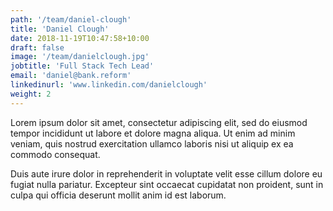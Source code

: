 ```yaml
---
path: '/team/daniel-clough'
title: 'Daniel Clough'
date: 2018-11-19T10:47:58+10:00
draft: false
image: '/team/danielclough.jpg'
jobtitle: 'Full Stack Tech Lead'
email: 'daniel@bank.reform'
linkedinurl: 'www.linkedin.com/danielclough'
weight: 2
---
```


Lorem ipsum dolor sit amet, consectetur adipiscing elit, sed do eiusmod tempor incididunt ut labore et dolore magna aliqua. Ut enim ad minim veniam, quis nostrud exercitation ullamco laboris nisi ut aliquip ex ea commodo consequat.

Duis aute irure dolor in reprehenderit in voluptate velit esse cillum dolore eu fugiat nulla pariatur. Excepteur sint occaecat cupidatat non proident, sunt in culpa qui officia deserunt mollit anim id est laborum.
